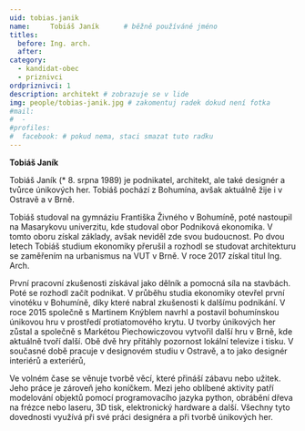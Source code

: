 ```yaml
---
uid: tobias.janik
name:     Tobiáš Janík  	# běžně používáné jméno
titles:
  before: Ing. arch.
  after:
category:
  - kandidat-obec
  - priznivci
ordpriznivci: 1
description: architekt # zobrazuje se v lide
img: people/tobias-janik.jpg # zakomentuj radek dokud není fotka
#mail:
#  - 
#profiles:
#  facebook: # pokud nema, staci smazat tuto radku
---
```


**Tobiáš Janík**

Tobiáš Janík (* 8. srpna 1989) je podnikatel, architekt, ale také designér a tvůrce únikových her. Tobiáš pochází z Bohumína, avšak aktuálně žije i v Ostravě a v Brně.

Tobiáš studoval na gymnáziu Františka Živného v Bohumíně, poté nastoupil na Masarykovu univerzitu, kde studoval obor Podniková ekonomika. V tomto oboru získal základy, avšak neviděl zde svou budoucnost. Po dvou letech Tobiáš studium ekonomiky přerušil a rozhodl se studovat architekturu se zaměřením na urbanismus na VUT v Brně. V roce 2017 získal titul Ing. Arch.

První pracovní zkušenosti získával jako dělník a pomocná síla na stavbách. Poté se rozhodl začít podnikat. V průběhu studia ekonomiky otevřel první vinotéku v Bohumíně, díky které nabral zkušenosti k dalšímu podnikání. V roce 2015 společně s Martinem Knýblem navrhl a postavil bohumínskou únikovou hru v prostředí protiatomového krytu. U tvorby únikových her zůstal a společně s Markétou Piechowiczovou vytvořil další hru v Brně, kde aktuálně tvoří další. Obě dvě hry přitáhly pozornost lokální televize i tisku. V současné době pracuje v designovém studiu v Ostravě, a to jako designér interiérů a exteriérů,

Ve volném čase se věnuje tvorbě věcí, které přináší zábavu nebo užitek. Jeho práce je zároveň jeho koníčkem. Mezi jeho oblíbené aktivity patří modelování objektů pomocí programovacího jazyka python, obrábění dřeva na frézce nebo laseru, 3D tisk, elektronický hardware a další. Všechny tyto dovednosti využívá při své práci designéra a při tvorbě únikových her.
